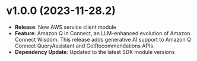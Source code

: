 # v1.0.0 (2023-11-28.2)

* **Release**: New AWS service client module
* **Feature**: Amazon Q in Connect, an LLM-enhanced evolution of Amazon Connect Wisdom. This release adds generative AI support to Amazon Q Connect QueryAssistant and GetRecommendations APIs.
* **Dependency Update**: Updated to the latest SDK module versions

